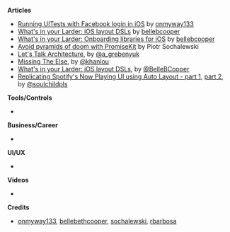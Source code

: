 **Articles**

* [Running UITests with Facebook login in iOS](https://hackernoon.com/running-uitests-with-facebook-login-in-ios-4ac998940c42) by [onmyway133](https://github.com/onmyway133)
* [What's in your Larder: iOS layout DSLs](https://larder.io/blog/larder-links-06-iOS-Auto-Layout-DSLs/) by [bellebcooper](http://www.twitter.com/bellebcooper)
* [What's in your Larder: Onboarding libraries for iOS](https://larder.io/blog/larder-links-05-ios-onboarding/) by [bellebcooper](http://www.twitter.com/bellebcooper)
* [Avoid pyramids of doom with PromiseKit](https://www.netguru.co/codestories/avoid-pyramids-of-doom-with-promisekit) by Piotr Sochalewski
* [Let's Talk Architecture](http://kean.github.io/post/app-architecture), by [@a_grebenyuk](https://twitter.com/a_grebenyuk)
* [Missing The Else](http://khanlou.com/2018/08/missing-the-else/), by [@khanlou](https://twitter.com/khanlou)
* [What's in your Larder: iOS layout DSLs](https://larder.io/blog/larder-links-06-iOS-Auto-Layout-DSLs/), by [@BelleBCooper](https://twitter.com/BelleBCooper)
* [Replicating Spotify's Now Playing UI using Auto Layout - part 1](https://fluffy.es/spotify-1/), [part 2](https://fluffy.es/spotify-2/), by [@soulchildpls](https://twitter.com/soulchildpls)

**Tools/Controls**

* 

**Business/Career**

* 

**UI/UX**

* 

**Videos**

* 

**Credits**

* [onmyway133](https://github.com/onmyway133), [bellebethcooper](https://github.com/bellebethcooper), [sochalewski](https://github.com/sochalewski), [rbarbosa](https://github.com/rbarbosa)

